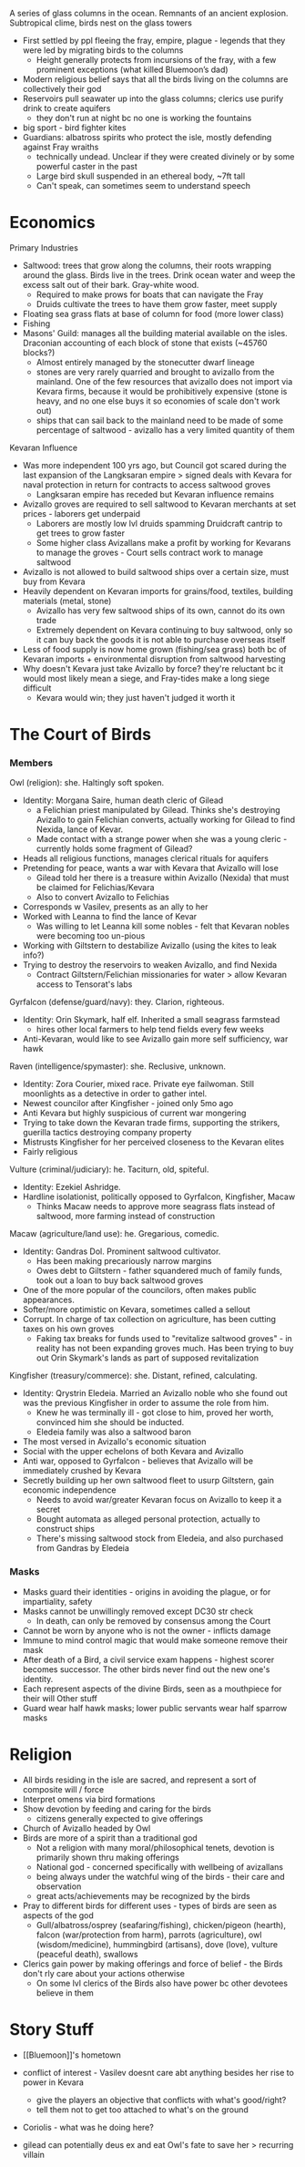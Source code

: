 A series of glass columns in the ocean. Remnants of an ancient explosion. Subtropical clime, birds nest on the glass towers

- First settled by ppl fleeing the fray, empire, plague - legends that they were led by migrating birds to the columns
	- Height generally protects from incursions of the fray, with a few prominent exceptions (what killed Bluemoon’s dad)
- Modern religious belief says that all the birds living on the columns are collectively their god
- Reservoirs pull seawater up into the glass columns; clerics use purify drink to create aquifers
	- they don't run at night bc no one is working the fountains
- big sport - bird fighter kites
- Guardians: albatross spirits who protect the isle, mostly defending against Fray wraiths
	- technically undead. Unclear if they were created divinely or by some powerful caster in the past
	- Large bird skull suspended in an ethereal body, ~7ft tall
	- Can't speak, can sometimes seem to understand speech
# Economics

Primary Industries
- Saltwood: trees that grow along the columns, their roots wrapping around the glass. Birds live in the trees. Drink ocean water and weep the excess salt out of their bark. Gray-white wood.
	- Required to make prows for boats that can navigate the Fray
	- Druids cultivate the trees to have them grow faster, meet supply
- Floating sea grass flats at base of column for food (more lower class)
- Fishing
- Masons' Guild: manages all the building material available on the isles. Draconian accounting of each block of stone that exists (~45760 blocks?)
	- Almost entirely managed by the stonecutter dwarf lineage
	- stones are very rarely quarried and brought to avizallo from the mainland. One of the few resources that avizallo does not import via Kevara firms, because it would be prohibitively expensive (stone is heavy, and no one else buys it so economies of scale don't work out)
	- ships that can sail back to the mainland need to be made of some percentage of saltwood - avizallo has a very limited quantity of them

Kevaran Influence
- Was more independent 100 yrs ago, but Council got scared during the last expansion of the Langksaran empire > signed deals with Kevara for naval protection in return for contracts to access saltwood groves
	- Langksaran empire has receded but Kevaran influence remains
- Avizallo groves are required to sell saltwood to Kevaran merchants at set prices - laborers get underpaid
	- Laborers are mostly low lvl druids spamming Druidcraft cantrip to get trees to grow faster
	- Some higher class Avizallans make a profit by working for Kevarans to manage the groves - Court sells contract work to manage saltwood
- Avizallo is not allowed to build saltwood ships over a certain size, must buy from Kevara
- Heavily dependent on Kevaran imports for grains/food, textiles, building materials (metal, stone)
	- Avizallo has very few saltwood ships of its own, cannot do its own trade
	- Extremely dependent on Kevara continuing to buy saltwood, only so it can buy back the goods it is not able to purchase overseas itself
- Less of food supply is now home grown (fishing/sea grass) both bc of Kevaran imports + environmental disruption from saltwood harvesting
- Why doesn't Kevara just take Avizallo by force? they're reluctant bc it would most likely mean a siege, and Fray-tides make a long siege difficult
	- Kevara would win; they just haven't judged it worth it


# The Court of Birds
### Members
Owl (religion): she. Haltingly soft spoken.
- Identity: Morgana Saire, human death cleric of Gilead
	- a Felichian priest manipulated by Gilead. Thinks she's destroying Avizallo to gain Felichian converts, actually working for Gilead to find Nexida, lance of Kevar. 
	- Made contact with a strange power when she was a young cleric - currently holds some fragment of Gilead?
- Heads all religious functions, manages clerical rituals for aquifers
- Pretending for peace, wants a war with Kevara that Avizallo will lose
	- Gilead told her there is a treasure within Avizallo (Nexida) that must be claimed for Felichias/Kevara
	- Also to convert Avizallo to Felichias
- Corresponds w Vasilev, presents as an ally to her
- Worked with Leanna to find the lance of Kevar
	- Was willing to let Leanna kill some nobles - felt that Kevaran nobles were becoming too un-pious
- Working with Giltstern to destabilize Avizallo (using the kites to leak info?)
- Trying to destroy the reservoirs to weaken Avizallo, and find Nexida
	- Contract Giltstern/Felichian missionaries for water > allow Kevaran access to Tensorat's labs

Gyrfalcon (defense/guard/navy): they. Clarion, righteous.
- Identity: Orin Skymark, half elf. Inherited a small seagrass farmstead
	- hires other local farmers to help tend fields every few weeks
- Anti-Kevaran, would like to see Avizallo gain more self sufficiency, war hawk

Raven (intelligence/spymaster): she. Reclusive, unknown.
- Identity: Zora Courier, mixed race. Private eye failwoman. Still moonlights as a detective in order to gather intel. 
- Newest councilor after Kingfisher - joined only 5mo ago
- Anti Kevara but highly suspicious of current war mongering
- Trying to take down the Kevaran trade firms, supporting the strikers, guerilla tactics destroying company property
- Mistrusts Kingfisher for her perceived closeness to the Kevaran elites
- Fairly religious

Vulture (criminal/judiciary): he. Taciturn, old, spiteful. 
- Identity: Ezekiel Ashridge. 
- Hardline isolationist, politically opposed to Gyrfalcon, Kingfisher, Macaw
	- Thinks Macaw needs to approve more seagrass flats instead of saltwood, more farming instead of construction

Macaw (agriculture/land use): he. Gregarious, comedic.
- Identity: Gandras Dol. Prominent saltwood cultivator. 
	- Has been making precariously narrow margins
	- Owes debt to Giltstern - father squandered much of family funds, took out a loan to buy back saltwood groves
- One of the more popular of the councilors, often makes public appearances.
- Softer/more optimistic on Kevara, sometimes called a sellout
- Corrupt. In charge of tax collection on agriculture, has been cutting taxes on his own groves
	- Faking tax breaks for funds used to "revitalize saltwood groves" - in reality has not been expanding groves much. Has been trying to buy out Orin Skymark's lands as part of supposed revitalization

Kingfisher (treasury/commerce): she. Distant, refined, calculating. 
- Identity: Qrystrin Eledeia. Married an Avizallo noble who she found out was the previous Kingfisher in order to assume the role from him. 
	- Knew he was terminally ill - got close to him, proved her worth, convinced him she should be inducted.
	- Eledeia family was also a saltwood baron
- The most versed in Avizallo's economic situation
- Social with the upper echelons of both Kevara and Avizallo
- Anti war, opposed to Gyrfalcon - believes that Avizallo will be immediately crushed by Kevara
- Secretly building up her own saltwood fleet to usurp Giltstern, gain economic independence
	- Needs to avoid war/greater Kevaran focus on Avizallo to keep it a secret
	- Bought automata as alleged personal protection, actually to construct ships
	- There's missing saltwood stock from Eledeia, and also purchased from Gandras by Eledeia
### Masks
- Masks guard their identities - origins in avoiding the plague, or for impartiality, safety
- Masks cannot be unwillingly removed except DC30 str check
	- In death, can only be removed by consensus among the Court
- Cannot be worn by anyone who is not the owner - inflicts damage
- Immune to mind control magic that would make someone remove their mask
- After death of a Bird, a civil service exam happens - highest scorer becomes successor. The other birds never find out the new one's identity. 
- Each represent aspects of the divine Birds, seen as a mouthpiece for their will
Other stuff
- Guard wear half hawk masks; lower public servants wear half sparrow masks

# Religion

- All birds residing in the isle are sacred, and represent a sort of composite will / force
- Interpret omens via bird formations
- Show devotion by feeding and caring for the birds
	- citizens generally expected to give offerings
- Church of Avizallo headed by Owl
- Birds are more of a spirit than a traditional god
	- Not a religion with many moral/philosophical tenets, devotion is primarily shown thru making offerings
	- National god - concerned specifically with wellbeing of avizallans
	- being always under the watchful wing of the birds - their care and observation
	- great acts/achievements may be recognized by the birds
- Pray to different birds for different uses - types of birds are seen as aspects of the god
	- Gull/albatross/osprey (seafaring/fishing), chicken/pigeon (hearth), falcon (war/protection from harm), parrots (agriculture), owl (wisdom/medicine), hummingbird (artisans), dove (love), vulture (peaceful death), swallows
- Clerics gain power by making offerings and force of belief - the Birds don't rly care about your actions otherwise
	- On some lvl clerics of the Birds also have power bc other devotees believe in them

# Story Stuff

- [[Bluemoon]]'s hometown

- conflict of interest - Vasilev doesnt care abt anything besides her rise to power in Kevara
	- give the players an objective that conflicts with what's good/right?
	- tell them not to get too attached to what's on the ground
- Coriolis - what was he doing here?


- gilead can potentially deus ex and eat Owl's fate to save her > recurring villain
